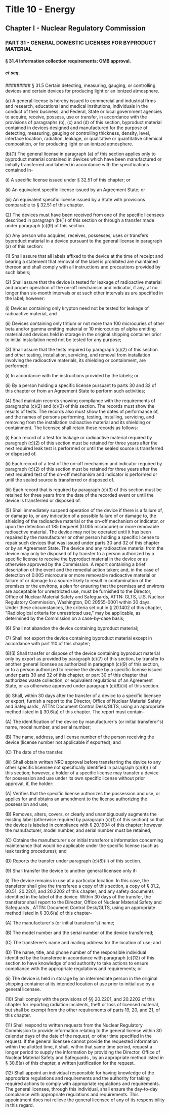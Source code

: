 
# Title 10 - Energy
## Chapter I - Nuclear Regulatory Commission
### PART 31 - GENERAL DOMESTIC LICENSES FOR BYPRODUCT MATERIAL
#### § 31.4 Information collection requirements: OMB approval.
##### et seq.
######### § 31.5 Certain detecting, measuring, gauging, or controlling devices and certain devices for producing light or an ionized atmosphere.

(a) A general license is hereby issued to commercial and industrial firms and research, educational and medical institutions, individuals in the conduct of their business, and Federal, State or local government agencies to acquire, receive, possess, use or transfer, in accordance with the provisions of paragraphs (b), (c) and (d) of this section, byproduct material contained in devices designed and manufactured for the purpose of detecting, measuring, gauging or controlling thickness, density, level, interface location, radiation, leakage, or qualitative or quantitative chemical composition, or for producing light or an ionized atmosphere.

(b)(1) The general license in paragraph (a) of this section applies only to byproduct material contained in devices which have been manufactured or initially transferred and labeled in accordance with the specifications contained in-

(i) A specific license issued under § 32.51 of this chapter; or

(ii) An equivalent specific license issued by an Agreement State; or

(iii) An equivalent specific license issued by a State with provisions comparable to § 32.51 of this chapter.

(2) The devices must have been received from one of the specific licensees described in paragraph (b)(1) of this section or through a transfer made under paragraph (c)(9) of this section.

(c) Any person who acquires, receives, possesses, uses or transfers byproduct material in a device pursuant to the general license in paragraph (a) of this section:

(1) Shall assure that all labels affixed to the device at the time of receipt and bearing a statement that removal of the label is prohibited are maintained thereon and shall comply with all instructions and precautions provided by such labels;

(2) Shall assure that the device is tested for leakage of radioactive material and proper operation of the on-off mechanism and indicator, if any, at no longer than six-month intervals or at such other intervals as are specified in the label; however:

(i) Devices containing only krypton need not be tested for leakage of radioactive material, and

(ii) Devices containing only tritium or not more than 100 microcuries of other beta and/or gamma emitting material or 10 microcuries of alpha emitting material and devices held in storage in the original shipping container prior to initial installation need not be tested for any purpose;

(3) Shall assure that the tests required by paragraph (c)(2) of this section and other testing, installation, servicing, and removal from installation involving the radioactive materials, its shielding or containment, are performed:

(i) In accordance with the instructions provided by the labels; or

(ii) By a person holding a specific license pursuant to parts 30 and 32 of this chapter or from an Agreement State to perform such activities;

(4) Shall maintain records showing compliance with the requirements of paragraphs (c)(2) and (c)(3) of this section. The records must show the results of tests. The records also must show the dates of performance of, and the names of persons performing, testing, installing, servicing, and removing from the installation radioactive material and its shielding or containment. The licensee shall retain these records as follows:

(i) Each record of a test for leakage or radioactive material required by paragraph (c)(2) of this section must be retained for three years after the next required leak test is performed or until the sealed source is transferred or disposed of.

(ii) Each record of a test of the on-off mechanism and indicator required by paragraph (c)(2) of this section must be retained for three years after the next required test of the on-off mechanism and indicator is performed or until the sealed source is transferred or disposed of.

(iii) Each record that is required by paragraph (c)(3) of this section must be retained for three years from the date of the recorded event or until the device is transferred or disposed of.

(5) Shall immediately suspend operation of the device if there is a failure of, or damage to, or any indication of a possible failure of or damage to, the shielding of the radioactive material or the on-off mechanism or indicator, or upon the detection of 185 bequerel (0.005 microcurie) or more removable radioactive material. The device may not be operated until it has been repaired by the manufacturer or other person holding a specific license to repair such devices that was issued under parts 30 and 32 of this chapter or by an Agreement State. The device and any radioactive material from the device may only be disposed of by transfer to a person authorized by a specific license to receive the byproduct material in the device or as otherwise approved by the Commission. A report containing a brief description of the event and the remedial action taken; and, in the case of detection of 0.005 microcurie or more removable radioactive material or failure of or damage to a source likely to result in contamination of the premises or the environs, a plan for ensuring that the premises and environs are acceptable for unrestricted use, must be furnished to the Director, Office of Nuclear Material Safety and Safeguards, ATTN: GLTS, U.S. Nuclear Regulatory Commission, Washington, DC 20555-0001 within 30 days. Under these circumstances, the criteria set out in § 20.1402 of this chapter, "Radiological criteria for unrestricted use," may be applicable, as determined by the Commission on a case-by-case basis;

(6) Shall not abandon the device containing byproduct material;

(7) Shall not export the device containing byproduct material except in accordance with part 110 of this chapter;

(8)(i) Shall transfer or dispose of the device containing byproduct material only by export as provided by paragraph (c)(7) of this section, by transfer to another general licensee as authorized in paragraph (c)(9) of this section, or to a person authorized to receive the device by a specific license issued under parts 30 and 32 of this chapter, or part 30 of this chapter that authorizes waste collection, or equivalent regulations of an Agreement State, or as otherwise approved under paragraph (c)(8)(iii) of this section.

(ii) Shall, within 30 days after the transfer of a device to a specific licensee or export, furnish a report to the Director, Office of Nuclear Material Safety and Safeguards , ATTN: Document Control Desk/GLTS, using an appropriate method listed in § 30.6(a) of this chapter. The report must contain-

(A) The identification of the device by manufacturer's (or initial transferor's) name, model number, and serial number;

(B) The name, address, and license number of the person receiving the device (license number not applicable if exported); and

(C) The date of the transfer.

(iii) Shall obtain written NRC approval before transferring the device to any other specific licensee not specifically identified in paragraph (c)(8)(i) of this section; however, a holder of a specific license may transfer a device for possession and use under its own specific license without prior approval, if, the holder:

(A) Verifies that the specific license authorizes the possession and use, or applies for and obtains an amendment to the license authorizing the possession and use;

(B) Removes, alters, covers, or clearly and unambiguously augments the existing label (otherwise required by paragraph (c)(1) of this section) so that the device is labeled in compliance with § 20.1904 of this chapter; however the manufacturer, model number, and serial number must be retained;

(C) Obtains the manufacturer's or initial transferor's information concerning maintenance that would be applicable under the specific license (such as leak testing procedures); and

(D) Reports the transfer under paragraph (c)(8)(ii) of this section.

(9) Shall transfer the device to another general licensee only if-

(i) The device remains in use at a particular location. In this case, the transferor shall give the transferee a copy of this section, a copy of § 31.2, 30.51, 20.2201, and 20.2202 of this chapter, and any safety documents identified in the label of the device. Within 30 days of the transfer, the transferor shall report to the Director, Office of Nuclear Material Safety and Safeguards , ATTN: Document Control Desk/GLTS, using an appropriate method listed in § 30.6(a) of this chapter-

(A) The manufacturer's (or initial transferor's) name;

(B) The model number and the serial number of the device transferred;

(C) The transferee's name and mailing address for the location of use; and

(D) The name, title, and phone number of the responsible individual identified by the transferee in accordance with paragraph (c)(12) of this section to have knowledge of and authority to take actions to ensure compliance with the appropriate regulations and requirements; or

(ii) The device is held in storage by an intermediate person in the original shipping container at its intended location of use prior to initial use by a general licensee.

(10) Shall comply with the provisions of §§ 20.2201, and 20.2202 of this chapter for reporting radiation incidents, theft or loss of licensed material, but shall be exempt from the other requirements of parts 19, 20, and 21, of this chapter.

(11) Shall respond to written requests from the Nuclear Regulatory Commission to provide information relating to the general license within 30 calendar days of the date of the request, or other time specified in the request. If the general licensee cannot provide the requested information within the allotted time, it shall, within that same time period, request a longer period to supply the information by providing the Director, Office of Nuclear Material Safety and Safeguards , by an appropriate method listed in § 30.6(a) of this chapter, a written justification for the request.

(12) Shall appoint an individual responsible for having knowledge of the appropriate regulations and requirements and the authority for taking required actions to comply with appropriate regulations and requirements. The general licensee, through this individual, shall ensure the day-to-day compliance with appropriate regulations and requirements. This appointment does not relieve the general licensee of any of its responsibility in this regard.
